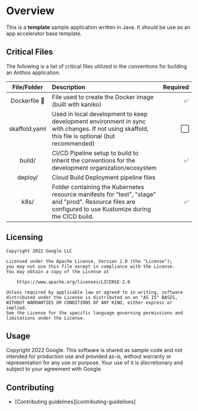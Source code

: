 # Overview

This is a **template** sample application written in Java. It should be use as an app accelerator base template.

## Critical Files

The following is a list of critical files utilized in the conventions for building
an Anthos application.

| File/Folder   |      Description      |  Required  |
|:-------------:|:----------------------|-----------:|
| Dockerfile :whale: |  File used to create the Docker image (built with kaniko) | :white_check_mark: |
| skaffold.yaml |  Used in local development to keep development environment in sync with changes. If not using skaffold, this file is optional (but recommended) |  :white_large_square: |
| build/ | CI/CD Pipeline setup to build to inherit the conventions for the development organization/ecosystem | :white_check_mark: |
| deploy/ | Cloud Build Deployment pipeline files | 
| k8s/ | Folder containing the Kubernetes resource manifests for "test", "stage" and "prod". Resource files are configured to use Kustomize during the CICD build. | :white_check_mark: |

## Licensing

```lang-none
Copyright 2022 Google LLC

Licensed under the Apache License, Version 2.0 (the "License");
you may not use this file except in compliance with the License.
You may obtain a copy of the License at

    https://www.apache.org/licenses/LICENSE-2.0

Unless required by applicable law or agreed to in writing, software
distributed under the License is distributed on an "AS IS" BASIS,
WITHOUT WARRANTIES OR CONDITIONS OF ANY KIND, either express or implied.
See the License for the specific language governing permissions and
limitations under the License.
```

## Usage

Copyright 2022 Google. This software is shared as sample code and not intended
for production use and provided as-is, without warranty or representation for
any use or purpose. Your use of it is discretionary and subject to your
agreement with Google.

## Contributing

*   [Contributing guidelines][contributing-guidelines]

